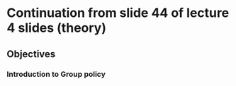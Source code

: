 # Continuation from slide 44 of lecture 4 slides (theory)  

## Objectives

### Introduction to Group policy  


